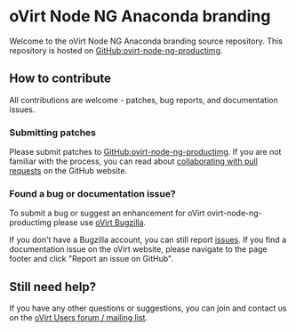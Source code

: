 # oVirt Node NG Anaconda branding

Welcome to the oVirt Node NG Anaconda branding source repository. This repository is hosted on [GitHub:ovirt-node-ng-productimg](https://github.com/oVirt/ovirt-node-ng-productimg).

## How to contribute

All contributions are welcome - patches, bug reports, and documentation issues.

### Submitting patches

Please submit patches to [GitHub:ovirt-node-ng-productimg](https://github.com/oVirt/ovirt-node-ng-productimg).
If you are not familiar with the process, you can read about [collaborating with pull requests](https://docs.github.com/en/pull-requests/collaborating-with-pull-requests/proposing-changes-to-your-work-with-pull-requests) on the GitHub website.

### Found a bug or documentation issue?

To submit a bug or suggest an enhancement for oVirt ovirt-node-ng-productimg please use [oVirt Bugzilla](https://bugzilla.redhat.com/enter_bug.cgi?product=ovirt-node).

If you don't have a Bugzilla account, you can still report [issues](https://github.com/oVirt/ovirt-node-ng-productimg/issues).
If you find a documentation issue on the oVirt website, please navigate to the page footer and click "Report an issue on GitHub".

## Still need help?

If you have any other questions or suggestions, you can join and contact us on the [oVirt Users forum / mailing list](https://lists.ovirt.org/admin/lists/users.ovirt.org/).